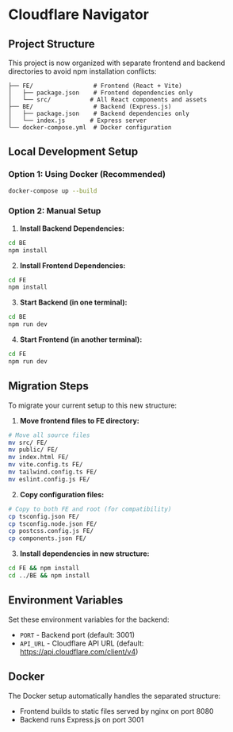 # Cloudflare Navigator

## Project Structure

This project is now organized with separate frontend and backend directories to avoid npm installation conflicts:

```
├── FE/                 # Frontend (React + Vite)
│   ├── package.json    # Frontend dependencies only
│   └── src/           # All React components and assets
├── BE/                 # Backend (Express.js)
│   ├── package.json    # Backend dependencies only
│   └── index.js       # Express server
└── docker-compose.yml  # Docker configuration
```

## Local Development Setup

### Option 1: Using Docker (Recommended)
```bash
docker-compose up --build
```

### Option 2: Manual Setup

1. **Install Backend Dependencies:**
```bash
cd BE
npm install
```

2. **Install Frontend Dependencies:**
```bash
cd FE
npm install
```

3. **Start Backend (in one terminal):**
```bash
cd BE
npm run dev
```

4. **Start Frontend (in another terminal):**
```bash
cd FE
npm run dev
```

## Migration Steps

To migrate your current setup to this new structure:

1. **Move frontend files to FE directory:**
```bash
# Move all source files
mv src/ FE/
mv public/ FE/
mv index.html FE/
mv vite.config.ts FE/
mv tailwind.config.ts FE/
mv eslint.config.js FE/
```

2. **Copy configuration files:**
```bash
# Copy to both FE and root (for compatibility)
cp tsconfig.json FE/
cp tsconfig.node.json FE/
cp postcss.config.js FE/
cp components.json FE/
```

3. **Install dependencies in new structure:**
```bash
cd FE && npm install
cd ../BE && npm install
```

## Environment Variables

Set these environment variables for the backend:
- `PORT` - Backend port (default: 3001)
- `API_URL` - Cloudflare API URL (default: https://api.cloudflare.com/client/v4)

## Docker

The Docker setup automatically handles the separated structure:
- Frontend builds to static files served by nginx on port 8080
- Backend runs Express.js on port 3001